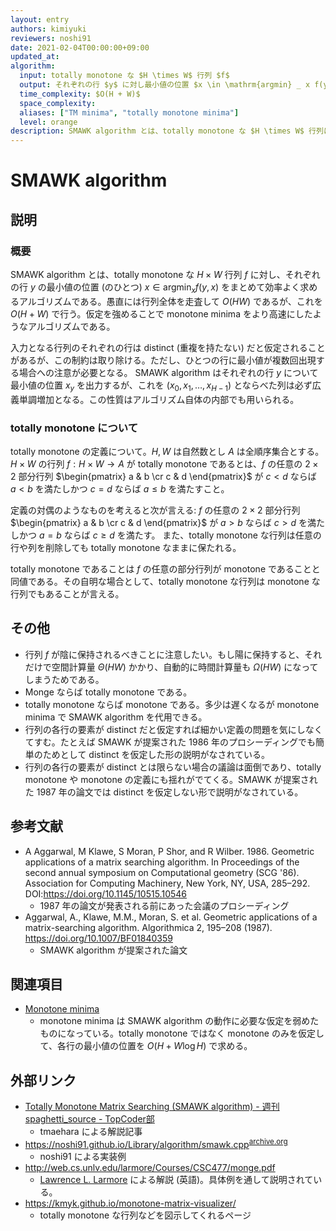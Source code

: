 ```yaml
---
layout: entry
authors: kimiyuki
reviewers: noshi91
date: 2021-02-04T00:00:00+09:00
updated_at:
algorithm:
  input: totally monotone な $H \times W$ 行列 $f$
  output: それぞれの行 $y$ に対し最小値の位置 $x \in \mathrm{argmin} _ x f(y, x)$
  time_complexity: $O(H + W)$
  space_complexity:
  aliases: ["TM minima", "totally monotone minima"]
  level: orange
description: SMAWK algorithm とは、totally monotone な $H \times W$ 行列に対しその各行の最小値を $O(H + W)$ で求めるアルゴリズムである。
---
```


# SMAWK algorithm

## 説明

### 概要

SMAWK algorithm とは、totally monotone な $H \times W$ 行列 $f$ に対し、それぞれの行 $y$ の最小値の位置 (のひとつ) $x \in \mathrm{argmin} _ x f(y, x)$ をまとめて効率よく求めるアルゴリズムである。愚直には行列全体を走査して $O(HW)$ であるが、これを $O(H + W)$ で行う。仮定を強めることで monotone minima をより高速にしたようなアルゴリズムである。

入力となる行列のそれぞれの行は distinct (重複を持たない) だと仮定されることがあるが、この制約は取り除ける。ただし、ひとつの行に最小値が複数回出現する場合への注意が必要となる。
SMAWK algorithm はそれぞれの行 $y$ について最小値の位置 $x_y$ を出力するが、これを $(x_0, x_1, \dots, x _ {H-1})$ とならべた列は必ず広義単調増加となる。この性質はアルゴリズム自体の内部でも用いられる。

### totally monotone について

totally monotone の定義について。$H, W$ は自然数とし $A$ は全順序集合とする。$H \times W$ の行列 $f : H \times W \to A$ が totally monotone であるとは、$f$ の任意の $2 \times 2$ 部分行列 $\begin{pmatrix} a & b \cr c & d \end{pmatrix}$ が $c \lt d$ ならば $a \lt b$ を満たしかつ $c = d$ ならば $a \le b$ を満たすこと。

定義の対偶のようなものを考えると次が言える: $f$ の任意の $2 \times 2$ 部分行列 $\begin{pmatrix} a & b \cr c & d \end{pmatrix}$ が $a \gt b$ ならば $c \gt d$ を満たしかつ $a = b$ ならば $c \ge d$ を満たす。
また、totally monotone な行列は任意の行や列を削除しても totally monotone なままに保たれる。

totally monotone であることは $f$ の任意の部分行列が monotone であることと同値である。その自明な場合として、totally monotone な行列は monotone な行列でもあることが言える。

## その他

-   行列 $f$ が陰に保持されるべきことに注意したい。もし陽に保持すると、それだけで空間計算量 $\Theta(HW)$ かかり、自動的に時間計算量も $\Omega(HW)$ になってしまうためである。
-   Monge ならば totally monotone である。
-   totally monotone ならば monotone である。多少は遅くなるが monotone minima で SMAWK algorithm を代用できる。
-   行列の各行の要素が distinct だと仮定すれば細かい定義の問題を気にしなくてすむ。たとえば SMAWK が提案された 1986 年のプロシーディングでも簡単のためとして distinct を仮定した形の説明がなされている。
-   行列の各行の要素が distinct とは限らない場合の議論は面倒であり、totally monotone や monotone の定義にも揺れがでてくる。SMAWK が提案された 1987 年の論文では distinct を仮定しない形で説明がなされている。

## 参考文献

-   A Aggarwal, M Klawe, S Moran, P Shor, and R Wilber. 1986. Geometric applications of a matrix searching algorithm. In Proceedings of the second annual symposium on Computational geometry (SCG '86). Association for Computing Machinery, New York, NY, USA, 285–292. DOI:<https://doi.org/10.1145/10515.10546>
    -   1987 年の論文が発表される前にあった会議のプロシーディング
-   Aggarwal, A., Klawe, M.M., Moran, S. et al. Geometric applications of a matrix-searching algorithm. Algorithmica 2, 195–208 (1987). <https://doi.org/10.1007/BF01840359>
    -   SMAWK algorithm が提案された論文


## 関連項目

-   [Monotone minima](/monotone-minima)
    -   monotone minima は SMAWK algorithm の動作に必要な仮定を弱めたものになっている。totally monotone ではなく monotone のみを仮定して、各行の最小値の位置を $O(H + W \log H)$ で求める。

## 外部リンク

-   [Totally Monotone Matrix Searching (SMAWK algorithm) - 週刊 spaghetti_source - TopCoder部](https://topcoder-g-hatena-ne-jp.jag-icpc.org/spaghetti_source/20120923/1348327542.html)
    -   <a class="handle">tmaehara</a> による解説記事
-   <https://noshi91.github.io/Library/algorithm/smawk.cpp><sup>[archive.org](https://web.archive.org/web/20210128162854/https://noshi91.github.io/Library/algorithm/smawk.cpp)</sup>
    -   <a class="handle">noshi91</a> による実装例
-   <http://web.cs.unlv.edu/larmore/Courses/CSC477/monge.pdf>
    -   [Lawrence L. Larmore](https://en.wikipedia.org/wiki/Lawrence_L._Larmore) による解説 (英語)。具体例を通して説明されている。
-   <https://kmyk.github.io/monotone-matrix-visualizer/>
    -   totally monotone な行列などを図示してくれるページ

